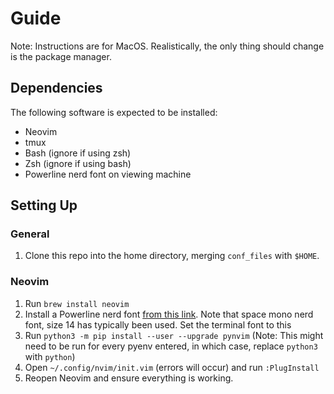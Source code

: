 # Guide
Note: Instructions are for MacOS. Realistically, the only thing should change is the package manager.

## Dependencies
The following software is expected to be installed:

 - Neovim
 - tmux
 - Bash (ignore if using zsh)
 - Zsh (ignore if using bash)
 - Powerline nerd font on viewing machine 

## Setting Up
### General
  1. Clone this repo into the home directory, merging `conf_files` with `$HOME`.
### Neovim
  1. Run `brew install neovim`
  2. Install a Powerline nerd font [from this link](https://github.com/ryanoasis/nerd-fonts#font-installation). Note that space mono nerd font, size 14 has typically been used. Set the terminal font to this
  3. Run `python3 -m pip install --user --upgrade pynvim` (Note: This might need to be run for every pyenv entered, in which case, replace `python3` with `python`)
  4. Open `~/.config/nvim/init.vim` (errors will occur) and run `:PlugInstall`
  5. Reopen Neovim and ensure everything is working.
